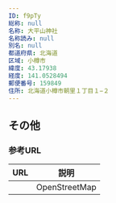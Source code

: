 ```yaml
---
ID: f9pTy
総称: null
名称: 大平山神社
名称読み: null
別名: null
都道府県: 北海道
区域: 小樽市
緯度: 43.17938
経度: 141.0528494
郵便番号: 159849
住所: 北海道小樽市朝里１丁目１−２
---
```


## その他

### 参考URL

| URL | 説明          |
| --- | ------------- |
|     | OpenStreetMap |

